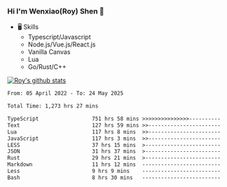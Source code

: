 ### Hi I'm Wenxiao(Roy) Shen 👋
- 🖥 Skills
  - Typescript/Javascript
  - Node.js/Vue.js/React.js
  - Vanilla Canvas
  - Lua
  - Go/Rust/C++

[![Roy's github stats](https://github-readme-stats.vercel.app/api?username=RoyShen12&show_icons=true&theme=radical&hide=prs,contribs)](https://github.com/anuraghazra/github-readme-stats)
<!--START_SECTION:waka-->

```txt
From: 05 April 2022 - To: 24 May 2025

Total Time: 1,273 hrs 27 mins

TypeScript                 751 hrs 58 mins >>>>>>>>>>>>>>>----------   58.66 %
Text                       127 hrs 59 mins >>-----------------------   09.98 %
Lua                        117 hrs 8 mins  >>-----------------------   09.14 %
JavaScript                 117 hrs 3 mins  >>-----------------------   09.13 %
LESS                       37 hrs 15 mins  >------------------------   02.91 %
JSON                       31 hrs 37 mins  >------------------------   02.47 %
Rust                       29 hrs 21 mins  >------------------------   02.29 %
Markdown                   11 hrs 12 mins  -------------------------   00.87 %
Less                       9 hrs 9 mins    -------------------------   00.71 %
Bash                       8 hrs 30 mins   -------------------------   00.66 %
```

<!--END_SECTION:waka-->
